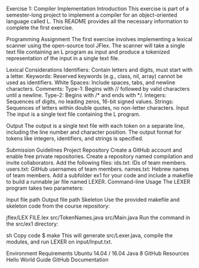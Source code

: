 Exercise 1: Compiler Implementation
Introduction
This exercise is part of a semester-long project to implement a compiler for an object-oriented language called L. This README provides all the necessary information to complete the first exercise.

Programming Assignment
The first exercise involves implementing a lexical scanner using the open-source tool JFlex. The scanner will take a single text file containing an L program as input and produce a tokenized representation of the input in a single text file.

Lexical Considerations
Identifiers: Contain letters and digits, must start with a letter.
Keywords: Reserved keywords (e.g., class, nil, array) cannot be used as identifiers.
White Spaces: Include spaces, tabs, and newline characters.
Comments:
Type-1: Begins with // followed by valid characters until a newline.
Type-2: Begins with /* and ends with */.
Integers: Sequences of digits, no leading zeros, 16-bit signed values.
Strings: Sequences of letters within double quotes, no non-letter characters.
Input
The input is a single text file containing the L program.

Output
The output is a single text file with each token on a separate line, including the line number and character position. The output format for tokens like integers, identifiers, and strings is specified.

Submission Guidelines
Project Repository
Create a GitHub account and enable free private repositories.
Create a repository named compilation and invite collaborators.
Add the following files:
ids.txt: IDs of team members.
users.txt: GitHub usernames of team members.
names.txt: Hebrew names of team members.
Add a subfolder ex1 for your code and include a makefile to build a runnable jar file named LEXER.
Command-line Usage
The LEXER program takes two parameters:

Input file path
Output file path
Skeleton
Use the provided makefile and skeleton code from the course repository:

jflex/LEX FILE.lex
src/TokenNames.java
src/Main.java
Run the command in the src/ex1 directory:

sh
Copy code
$ make
This will generate src/Lexer.java, compile the modules, and run LEXER on input/Input.txt.

Environment Requirements
Ubuntu 14.04 / 16.04
Java 8
GitHub Resources
Hello World Guide
GitHub Documentation
